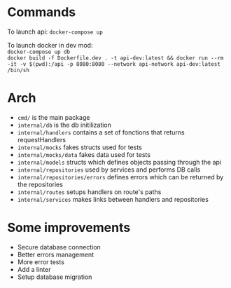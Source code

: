 # Commands

To launch api:
`docker-compose up`

To launch docker in dev mod:  
`docker-compose up db`  
`docker build -f Dockerfile.dev . -t api-dev:latest && docker run --rm -it -v $(pwd):/api -p 8080:8080 --network api-network api-dev:latest /bin/sh`

# Arch

- `cmd/`                          is the main package
- `internal/db`                   is the db initilization
- `internal/handlers`             contains a set of fonctions that returns requestHandlers
- `internal/mocks`                fakes structs used for tests
- `internal/mocks/data`           fakes data used for tests
- `internal/models`               structs which defines objects passing through the api
- `internal/repositories`         used by services and performs DB calls
- `internal/repositories/errors`  defines errors which can be returned by the repositories
- `internal/routes`               setups handlers on route's paths
- `internal/services`             makes links between handlers and repositories

# Some improvements
- Secure database connection
- Better errors management
- More error tests
- Add a linter
- Setup database migration
